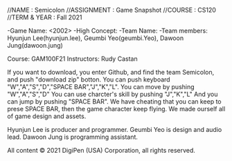 //NAME : Semicolon
//ASSIGNMENT : Game Snapshot
//COURSE : CS120
//TERM & YEAR : Fall 2021

-Game Name: <2002>
-High Concept: <Virus field game>
-Team Name: <Semicolon>
-Team members: Hyunjun Lee(hyunjun.lee), Geumbi Yeo(geumbi.Yeo), Dawoon Jung(dawoon.jung)

Course: GAM100F21
Instructors: Rudy Castan

If you want to download, you enter Github, and find the team Semicolon, and push "download zip" botton.
You can push keyboard "W","A","S","D","SPACE BAR","J","K","L".
You can move by pushing "W","A","S","D"
You can use charcter's skill by pushing "J","K","L"
And you can jump by pushing "SPACE BAR".
We have cheating that you can keep to prese SPACE BAR, then the game character keep flying.
We made ourself all of game design and assets.

Hyunjun Lee is producer and programmer.
Geumbi Yeo is design and audio lead.
Dawoon Jung is programming assistant.

All content © 2021 DigiPen (USA) Corporation, all rights reserved.
